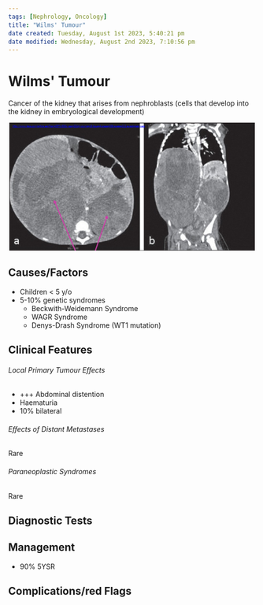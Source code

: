 ```yaml
---
tags: [Nephrology, Oncology]
title: "Wilms' Tumour"
date created: Tuesday, August 1st 2023, 5:40:21 pm
date modified: Wednesday, August 2nd 2023, 7:10:56 pm
---
```




# Wilms' Tumour

Cancer of the kidney that arises from nephroblasts (cells that develop into the kidney in embryological development)

![](z_attachments/l605JRR.png)

## Causes/Factors

- Children < 5 y/o
- 5-10% genetic syndromes
  - Beckwith-Weidemann Syndrome
  - WAGR Syndrome
  - Denys-Drash Syndrome (WT1 mutation)

## Clinical Features

###### Local Primary Tumour Effects

- +++ Abdominal distention
- Haematuria
- 10% bilateral

###### Effects of Distant Metastases

Rare

###### Paraneoplastic Syndromes

Rare

## Diagnostic Tests

## Management

- 90% 5YSR

## Complications/red Flags
